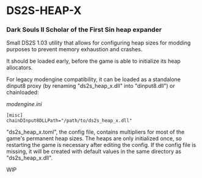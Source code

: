 # DS2S-HEAP-X

### Dark Souls II Scholar of the First Sin heap expander

Small DS2S 1.03 utility that allows for configuring heap sizes for modding purposes to prevent memory exhaustion and crashes.

It should be loaded early, before the game is able to initialize its heap allocators.

For legacy modengine compatibility, it can be loaded as a standalone dinput8 proxy (by renaming "ds2s_heap_x.dll" into "dinput8.dll") or chainloaded:

*modengine.ini*
```
[misc]
chainDInput8DLLPath="/path/to/ds2s_heap_x.dll"
```

"ds2s_heap_x.toml", the config file, contains multipliers for most of the game's permanent heap sizes. The heaps are only initialized once, so restarting the game is necessary after editing the config. If the config file is missing, it will be created with default values in the same directory as "ds2s_heap_x.dll".

WIP
